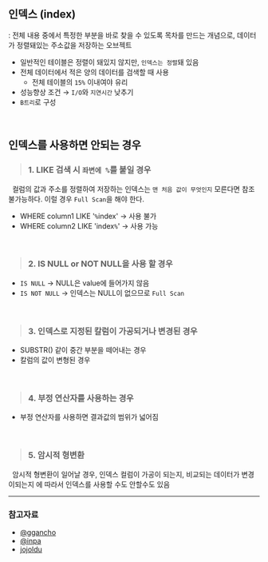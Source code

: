 ## 인덱스 (index)

: 전체 내용 중에서 특정한 부분을 바로 찾을 수 있도록 목차를 만드는 개념으로, 데이터가 정렬돼있는 주소값을 저장하는 오브젝트

- 일반적인 테이블은 정렬이 돼있지 않지만, `인덱스는 정렬`돼 있음
- 전체 데이터에서 적은 양의 데이터를 검색할 때 사용
  - 전체 테이블의 `15%` 이내여야 유리
- 성능향상 조건 → `I/O`와 `지연시간` 낮추기
- `B트리`로 구성

<br>

## 인덱스를 사용하면 안되는 경우

> ### 1. LIKE 검색 시 `좌변에 %`를 붙일 경우

&nbsp; 컬럼의 값과 주소를 정렬하여 저장하는 인덱스는 `맨 처음 값이 무엇인지` 모른다면 참조 불가능하다. 이럴 경우 `Full Scan`을 해야 한다.

- WHERE column1 LIKE '`%`index' → 사용 불가
- WHERE column2 LIKE 'index`%`' → 사용 가능

<br>

> ### 2. IS NULL or NOT NULL을 사용 할 경우

- `IS NULL` → NULL은 value에 들어가지 않음
- `IS NOT NULL` → 인덱스는 NULL이 없으므로 `Full Scan`

<br>

> ### 3. 인덱스로 지정된 칼럼이 가공되거나 변경된 경우

- SUBSTR() 같이 중간 부분을 떼어내는 경우
- 칼럼의 값이 변형된 경우

<br>

> ### 4. 부정 연산자를 사용하는 경우

- 부정 연산자를 사용하면 결과값의 범위가 넓어짐

<br>

> ### 5. 암시적 형변환

&nbsp; 암시적 형변환이 일어날 경우, 인덱스 컬럼이 가공이 되는지, 비교되는 데이터가 변경이되는지 에 따라서 인덱스를 사용할 수도 안할수도 있음

---

### 참고자료

- [@ggancho](https://ggancho.tistory.com/16)
- [@inpa](https://inpa.tistory.com/entry/MYSQL-📚-인덱스index-핵심-설계-사용-문법-💯-총정리)
- [jojoldu](https://jojoldu.tistory.com/243)
